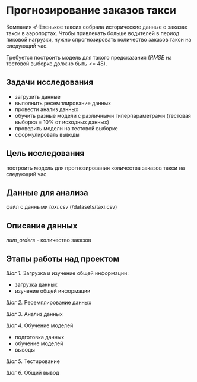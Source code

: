 # Прогнозирование заказов такси

Компания «Чётенькое такси» собрала исторические данные о заказах такси в аэропортах. Чтобы привлекать больше водителей в период пиковой нагрузки, нужно спрогнозировать количество заказов такси на следующий час.

Требуется построить модель для такого предсказания (*RMSE* на тестовой выборке должно быть <= 48).

## Задачи исследования
* загрузить данные
* выполнить ресемплирование данных
* провести анализ данных
* обучить разные модели с различными гиперпараметрами (тестовая выборка = 10% от исходных данных)
* проверить модели на тестовой выборке
* сформулировать выводы

## Цель исследования
построить модель для прогнозирования количества заказов такси на следующий час.

## Данные для анализа
файл с данными *taxi.csv* (/datasets/taxi.csv)

## Описание данных
*num_orders* - количество заказов

## Этапы работы над проектом

*Шаг 1.* Загрузка и изучение общей информации:
* загрузка данных
* изучение общей информации

*Шаг 2.* Ресемплирование данных

*Шаг 3.* Анализ данных

*Шаг 4.* Обучение моделей
* подготовка данных
* обучение моделей
* выводы

*Шаг 5.* Тестирование

*Шаг 6.* Общий вывод 
